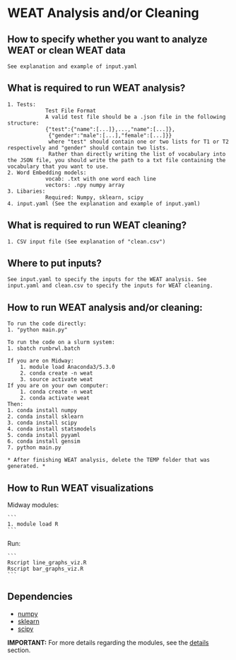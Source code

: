 # WEAT Analysis and/or Cleaning

## How to specify whether you want to analyze WEAT or clean WEAT data
	See explanation and example of input.yaml

## What is required to run WEAT analysis?
	1. Tests:
			    Test File Format
				A valid test file should be a .json file in the following structure:
				{"test":{"name":[...]},...,"name":[...]},
				 {"gender":"male":[...],"female":[...]}}
				 where "test" should contain one or two lists for T1 or T2 respectively and "gender" should contain two lists.
				 Rather than directly writing the list of vocabulary into the JSON file, you should write the path to a txt file containing the vocabulary that you want to use.
	2. Word Embedding models:
				vocab: .txt with one word each line
				vectors: .npy numpy array
	3. Libaries:
				Required: Numpy, sklearn, scipy
	4. input.yaml (See the explanation and example of input.yaml)

## What is required to run WEAT cleaning?
	1. CSV input file (See explanation of "clean.csv")

## Where to put inputs?
	See input.yaml to specify the inputs for the WEAT analysis. See input.yaml and clean.csv to specify the inputs for WEAT cleaning.

## How to run WEAT analysis and/or cleaning:
	To run the code directly:
	1. "python main.py"

	To run the code on a slurm system:
	1. sbatch runbrwl.batch

	If you are on Midway:
		1. module load Anaconda3/5.3.0
		2. conda create -n weat
		3. source activate weat
	If you are on your own computer:
		1. conda create -n weat
		2. conda activate weat
	Then:
	1. conda install numpy
	2. conda install sklearn
	3. conda install scipy
	4. conda install statsmodels
	5. conda install pyyaml
	6. conda install gensim
	7. python main.py

	* After finishing WEAT analysis, delete the TEMP folder that was generated. *

## How to Run WEAT visualizations

Midway modules:

	```
	1. module load R
	```

Run:

	```
	Rscript line_graphs_viz.R
	Rscript bar_graphs_viz.R
	```
		

## Dependencies
- [numpy](https://numpy.org/)
- [sklearn](https://scikit-learn.org/)
- [scipy](https://www.scipy.org)

**IMPORTANT:** For more details regarding the modules, see the [details](https://github.com/miielab/miienlp/blob/main/documentation/developer_documentation/weat.md) section.
